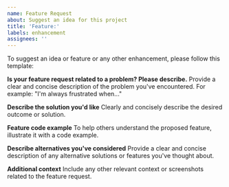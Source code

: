 ```yaml
---
name: Feature Request
about: Suggest an idea for this project
title: 'Feature:'
labels: enhancement
assignees: ''
---
```


To suggest an idea or feature or any other enhancement, please follow this template:

**Is your feature request related to a problem? Please describe.**
Provide a clear and concise description of the problem you've encountered. For example: "I'm always frustrated when..."

**Describe the solution you'd like**
Clearly and concisely describe the desired outcome or solution.

**Feature code example**
To help others understand the proposed feature, illustrate it with a code example.

**Describe alternatives you've considered**
Provide a clear and concise description of any alternative solutions or features you've thought about.

**Additional context**
Include any other relevant context or screenshots related to the feature request.